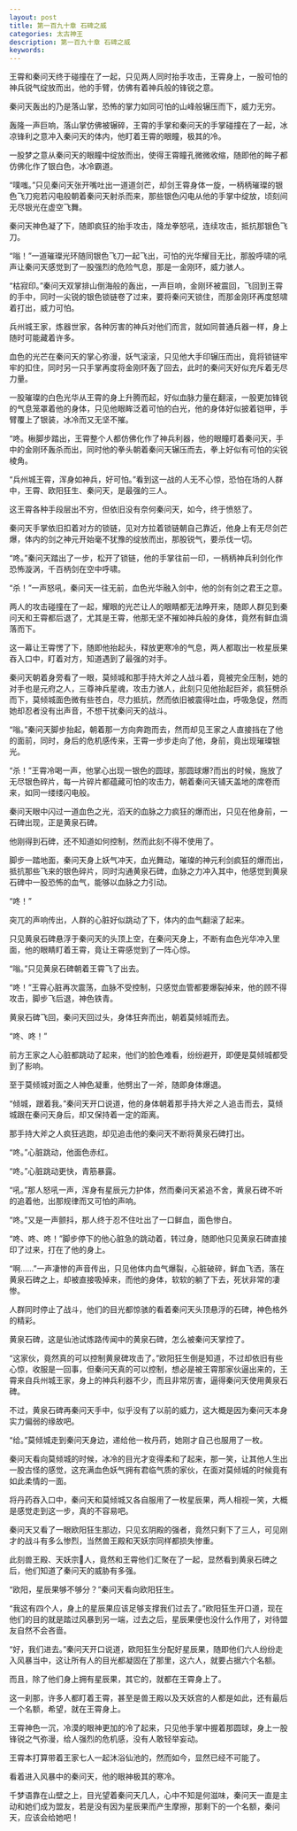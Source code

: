 ```yaml
---
layout: post
title: 第一百九十章 石碑之威
categories: 太古神王
description: 第一百九十章 石碑之威
keywords:
---
```


王霄和秦问天终于碰撞在了一起，只见两人同时抬手攻击，王霄身上，一股可怕的神兵锐气绽放而出，他的手臂，仿佛有着神兵般的锋锐之意。

秦问天轰出的乃是落山掌，恐怖的掌力如同可怕的山峰般辗压而下，威力无穷。

轰隆一声巨响，落山掌仿佛被辗碎，王霄的手掌和秦问天的手掌碰撞在了一起，冰凉锋利之意冲入秦问天的体内，他盯着王霄的眼瞳，极其的冷。

一股梦之意从秦问天的眼瞳中绽放而出，使得王霄瞳孔微微收缩，随即他的眸子都仿佛化作了银白色，冰冷霸道。

“噗嗤。”只见秦问天张开嘴吐出一道道剑芒，却剑王霄身体一旋，一柄柄璀璨的银色飞刀宛若闪电般朝着秦问天射杀而来，那些银色闪电从他的手掌中绽放，顷刻间无尽银光在虚空飞舞。

秦问天神色凝了下，随即疯狂的抬手攻击，降龙拳怒吼，连续攻击，抵抗那银色飞刀。

“嗡！”一道璀璨光环随同银色飞刀一起飞出，可怕的光华耀目无比，那股呼啸的吼声让秦问天感觉到了一股强烈的危险气息，那是一金刚环，威力骇人。

“枯寂印。”秦问天双掌排山倒海般的轰出，一声巨响，金刚环被震回，飞回到王霄的手中，同时一尖锐的银色锁链卷了过来，要将秦问天锁住，而那金刚环再度怒啸着打出，威力可怕。

兵州城王家，炼器世家，各种厉害的神兵对他们而言，就如同普通兵器一样，身上随时可能藏着许多。

血色的光芒在秦问天的掌心弥漫，妖气滚滚，只见他大手印辗压而出，竟将锁链牢牢的扣住，同时另一只手掌再度将金刚环轰了回去，此时的秦问天好似充斥着无尽力量。

一股璀璨的白色光华从王霄的身上升腾而起，好似血脉力量在翻滚，一股更加锋锐的气息笼罩着他的身体，只见他眼眸泛着可怕的白光，他的身体好似披着铠甲，手臂覆上了银装，冰冷而又无坚不摧。

“咚。楸脚步踏出，王霄整个人都仿佛化作了神兵利器，他的眼瞳盯着秦问天，手中的金刚环轰杀而出，同时他的拳头朝着秦问天辗压而去，拳上好似有可怕的尖锐棱角。

“兵州城王霄，浑身如神兵，好可怕。”看到这一战的人无不心惊，恐怕在场的人群中，王霄、欧阳狂生、秦问天，是最强的三人。

这王霄各种手段层出不穷，但依旧没有奈何秦问天，如今，终于愤怒了。

秦问天手掌依旧扣着对方的锁链，见对方拉着锁链朝自己靠近，他身上有无尽剑芒爆，体内的剑之神元开始毫不犹豫的绽放而出，那股锐气，要杀伐一切。

“咚。”秦问天踏出了一步，松开了锁链，他的手掌往前一印，一柄柄神兵利剑化作恐怖漩涡，千百柄剑在空中呼啸。

“杀！”一声怒吼，秦问天一往无前，血色光华融入剑中，他的剑有剑之君王之意。

两人的攻击碰撞在了一起，耀眼的光芒让人的眼睛都无法睁开来，随即人群见到秦问天和王霄都后退了，尤其是王霄，他那无坚不摧如神兵般的身体，竟然有鲜血滴落而下。

这一幕让王霄愣了下，随即他抬起头，释放更寒冷的气息，两人都取出一枚星辰果吞入口中，盯着对方，知道遇到了最强的对手。

秦问天朝着身旁看了一眼，莫倾城和那手持大斧之人战斗着，竟被完全压制，她的对手也是元府之人，三尊神兵星魂，攻击力骇人，此刻只见他抬起巨斧，疯狂劈杀而下，莫倾城面色微有些苍白，尽力抵抗，然而依旧被震得吐血，呼吸急促，然而她却忍者没有出声音，不想干扰秦问天的战斗。

“嗡。”秦问天脚步抬起，朝着那一方向奔跑而去，然而却见王家之人直接挡在了他的面前，同时，身后的危机感传来，王霄一步步走向了他，身前，竟出现璀璨银光。

“杀！”王霄冷喝一声，他掌心出现一银色的圆球，那圆球爆?而出的时候，施放了无尽银色碎片，每一片碎片都蕴藏可怕的攻击力，朝着秦问天铺天盖地的席卷而来，如同一缕缕闪电般。

秦问天眼中闪过一道血色之光，滔天的血脉之力疯狂的爆而出，只见在他身前，一石碑出现，正是黄泉石碑。

他刚得到石碑，还不知道如何控制，然而此刻不得不使用了。

脚步一踏地面，秦问天身上妖气冲天，血光舞动，璀璨的神元利剑疯狂的爆而出，抵抗那些飞来的银色碎片，同时沟通黄泉石碑，血脉之力冲入其中，他感觉到黄泉石碑中一股恐怖的血气，能够以血脉之力引动。

“咚！”

突兀的声响传出，人群的心脏好似跳动了下，体内的血气翻滚了起来。

只见黄泉石碑悬浮于秦问天的头顶上空，在秦问天身上，不断有血色光华冲入里面，他的眼睛盯着王霄，竟让王霄感觉到了一阵心惊。

“嗡。”只见黄泉石碑朝着王霄飞了出去。

“咚！”王霄心脏再次震荡，血脉不受控制，只感觉血管都要爆裂掉来，他的顾不得攻击，脚步飞后退，神色铁青。

黄泉石碑飞回，秦问天回过头，身体狂奔而出，朝着莫倾城而去。

“咚、咚！”

前方王家之人心脏都跳动了起来，他们的脸色难看，纷纷避开，即便是莫倾城都受到了影响。

至于莫倾城对面之人神色凝重，他劈出了一斧，随即身体爆退。

“倾城，跟着我。”秦问天开口说道，他的身体朝着那手持大斧之人追击而去，莫倾城跟在秦问天身后，却又保持着一定的距离。

那手持大斧之人疯狂逃跑，却见追击他的秦问天不断将黄泉石碑打出。

“咚。”心脏跳动，他面色赤红。

“咚。”心脏跳动更快，青筋暴露。

“吼。”那人怒吼一声，浑身有星辰元力护体，然而秦问天紧追不舍，黄泉石碑不听的追着他，出那规律而又可怕的声响。

“咚。”又是一声颤抖，那人终于忍不住吐出了一口鲜血，面色惨白。

“咚、咚、咚！”脚步停下的他心脏急的跳动着，转过身，随即他只见黄泉石碑直接印了过来，打在了他的身上。

“啊……”一声凄惨的声音传出，只见他体内血气爆裂，心脏破碎，鲜血飞洒，落在黄泉石碑之上，却被直接吸掉来，而他的身体，软软的躺了下去，死状非常的凄惨。

人群同时停止了战斗，他们的目光都惊骇的看着秦问天头顶悬浮的石碑，神色格外的精彩。

黄泉石碑，这是仙池试炼路传闻中的黄泉石碑，怎么被秦问天掌控了。

“这家伙，竟然真的可以控制黄泉碑攻击了。”欧阳狂生倒是知道，不过却依旧有些心惊，收服是一回事，但秦问天真的可以控制，想必是被王霄那家伙逼出来的，王霄来自兵州城王家，身上的神兵利器不少，而且非常厉害，逼得秦问天使用黄泉石碑。

不过，黄泉石碑再秦问天手中，似乎没有了以前的威力，这大概是因为秦问天本身实力偏弱的缘故吧。

“给。”莫倾城走到秦问天身边，递给他一枚丹药，她刚才自己也服用了一枚。

秦问天看向莫倾城的时候，冰冷的目光才变得柔和了起来，那一笑，让其他人生出一股古怪的感觉，这充满血色妖气拥有君临气质的家伙，在面对莫倾城的时候竟有如此柔情的一面。

将丹药吞入口中，秦问天和莫倾城又各自服用了一枚星辰果，两人相视一笑，大概是感觉走到这一步，真的不容易吧。

秦问天又看了一眼欧阳狂生那边，只见玄阴殿的强者，竟然只剩下了三人，可见刚才的战斗有多么惨烈，当然兽王殿和天妖宗同样都损失惨重。

此刻兽王殿、天妖宗人，竟然和王霄他们汇聚在了一起，显然看到黄泉石碑之后，他们知道了秦问天的威胁有多强。

“欧阳，星辰果够不够分？”秦问天看向欧阳狂生。

“我这有四个人，身上的星辰果应该足够支撑我们过去了。”欧阳狂生开口道，现在他们的目的就是踏过风暴到另一端，过去之后，星辰果便也没什么作用了，对待盟友自然不会吝啬。

“好，我们进去。”秦问天开口说道，欧阳狂生分配好星辰果，随即他们六人纷纷走入风暴当中，这让所有人的目光都凝固在了那里，这六人，就要占据六个名额。

而且，除了他们身上拥有星辰果，其它的，就都在王霄身上了。

这一刹那，许多人都盯着王霄，甚至是兽王殿以及天妖宫的人都是如此，还有最后一个名额，希望，就在王霄身上。

王霄神色一沉，冷漠的眼神更加的冷了起来，只见他手掌中握着那圆球，身上一股锋锐之气弥漫，给人强烈的危机感，没有人敢轻举妄动。

王霄本打算带着王家七人一起沐浴仙池的，然而如今，显然已经不可能了。

看着进入风暴中的秦问天，他的眼神极其的寒冷。

千梦语靠在山壁之上，目光望着秦问天几人，心中不知是何滋味，秦问天一直是主动和她们成为盟友，若是没有因为星辰果而产生摩擦，那剩下的一个名额，秦问天，应该会给她吧！
